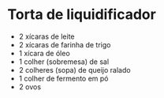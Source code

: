 # Torta de liquidificador

- 2 xícaras de leite
- 2 xícaras de farinha de trigo
- 1 xícara de óleo
- 1 colher (sobremesa) de sal
- 2 colheres (sopa) de queijo ralado
- 1 colher de fermento em pó
- 2 ovos